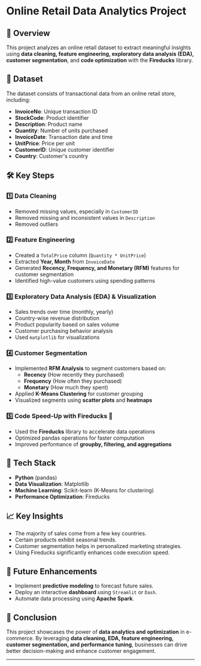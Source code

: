 # Online Retail Data Analytics Project

## 📌 Overview
This project analyzes an online retail dataset to extract meaningful insights using **data cleaning, feature engineering, exploratory data analysis (EDA), customer segmentation**, and **code optimization** with the **Fireducks** library.

## 📂 Dataset
The dataset consists of transactional data from an online retail store, including:
- **InvoiceNo**: Unique transaction ID
- **StockCode**: Product identifier
- **Description**: Product name
- **Quantity**: Number of units purchased
- **InvoiceDate**: Transaction date and time
- **UnitPrice**: Price per unit
- **CustomerID**: Unique customer identifier
- **Country**: Customer's country

## 🛠️ Key Steps

### 1️⃣ Data Cleaning
- Removed missing values, especially in `CustomerID`
- Removed missing and inconsistent values in `Description`
- Removed outliers 

### 2️⃣ Feature Engineering
- Created a `TotalPrice` column (`Quantity * UnitPrice`)
- Extracted **Year, Month** from `InvoiceDate`
- Generated **Recency, Frequency, and Monetary (RFM)** features for customer segmentation
- Identified high-value customers using spending patterns

### 3️⃣ Exploratory Data Analysis (EDA) & Visualization
- Sales trends over time (monthly, yearly)
- Country-wise revenue distribution
- Product popularity based on sales volume
- Customer purchasing behavior analysis
- Used `matplotlib` for visualizations

### 4️⃣ Customer Segmentation
- Implemented **RFM Analysis** to segment customers based on:
  - **Recency** (How recently they purchased)
  - **Frequency** (How often they purchased)
  - **Monetary** (How much they spent)
- Applied **K-Means Clustering** for customer grouping
- Visualized segments using **scatter plots** and **heatmaps**

### 5️⃣ Code Speed-Up with Fireducks 🚀
- Used the **Fireducks** library to accelerate data operations
- Optimized pandas operations for faster computation
- Improved performance of **groupby, filtering, and aggregations**

## 🔧 Tech Stack
- **Python** (pandas)
- **Data Visualization**: Matplotlib
- **Machine Learning**: Scikit-learn (K-Means for clustering)
- **Performance Optimization**: Fireducks

## 📈 Key Insights
- The majority of sales come from a few key countries.
- Certain products exhibit seasonal trends.
- Customer segmentation helps in personalized marketing strategies.
- Using Fireducks significantly enhances code execution speed.

## 🌟 Future Enhancements
- Implement **predictive modeling** to forecast future sales.
- Deploy an interactive **dashboard** using `Streamlit` or `Dash`.
- Automate data processing using **Apache Spark**.

## 📜 Conclusion
This project showcases the power of **data analytics and optimization** in e-commerce. By leveraging **data cleaning, EDA, feature engineering, customer segmentation, and performance tuning**, businesses can drive better decision-making and enhance customer engagement.

---

